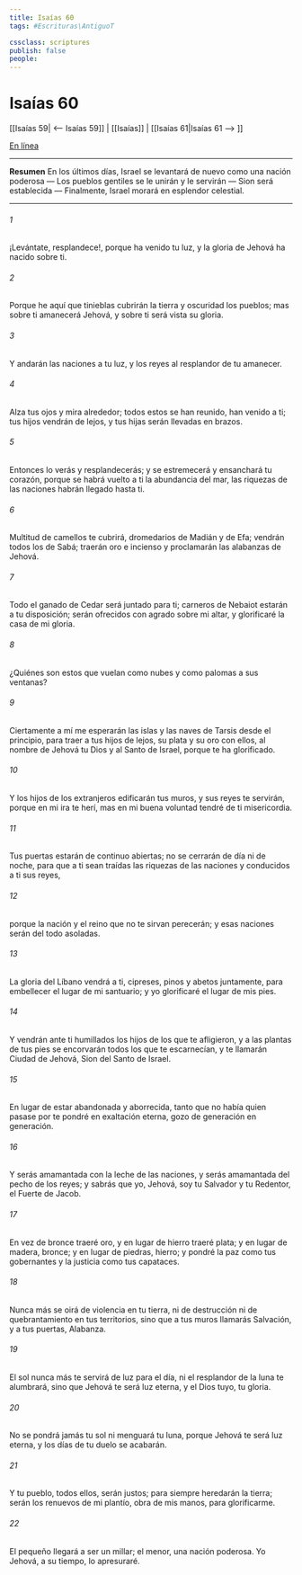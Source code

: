 ```yaml
---
title: Isaías 60
tags: #Escrituras\AntiguoT

cssclass: scriptures
publish: false
people:
---
```


# Isaías 60
[[Isaías 59| <-- Isaías 59]] | [[Isaías]] | [[Isaías 61|Isaías 61 --> ]]

[En línea](https://churchofjesuschrist.org/study/scriptures/ot/isa/60?lang=spa)

---
__Resumen__
En los últimos días, Israel se levantará de nuevo como una nación poderosa — Los pueblos gentiles se le unirán y le servirán — Sion será establecida — Finalmente, Israel morará en esplendor celestial.

---
###### 1 
¡Levántate, resplandece!, porque ha venido tu luz, y la gloria de Jehová ha nacido sobre ti.

###### 2 
Porque he aquí que tinieblas cubrirán la tierra y oscuridad los pueblos; mas sobre ti amanecerá Jehová, y sobre ti será vista su gloria.

###### 3 
Y andarán las naciones a tu luz, y los reyes al resplandor de tu amanecer.

###### 4 
Alza tus ojos y mira alrededor; todos estos se han reunido, han venido a ti; tus hijos vendrán de lejos, y tus hijas serán llevadas en brazos.

###### 5 
Entonces lo verás y resplandecerás; y se estremecerá y ensanchará tu corazón, porque se habrá vuelto a ti la abundancia del mar,  las riquezas de las naciones habrán llegado hasta ti.

###### 6 
Multitud de camellos te cubrirá, dromedarios de Madián y de Efa; vendrán todos los de Sabá; traerán oro e incienso y proclamarán las alabanzas de Jehová.

###### 7 
Todo el ganado de Cedar será juntado para ti; carneros de Nebaiot estarán a tu disposición; serán ofrecidos con agrado sobre mi altar, y glorificaré la casa de mi gloria.

###### 8 
¿Quiénes son estos que vuelan como nubes y como palomas a sus ventanas?

###### 9 
Ciertamente a mí me esperarán las islas y las naves de Tarsis desde el principio, para traer a tus hijos de lejos, su plata y su oro con ellos, al nombre de Jehová tu Dios y al Santo de Israel, porque te ha glorificado.

###### 10 
Y los hijos de los extranjeros edificarán tus muros, y sus reyes te servirán, porque en mi ira te herí, mas en mi buena voluntad tendré de ti misericordia.

###### 11 
Tus puertas estarán de continuo abiertas; no se cerrarán de día ni de noche, para que a ti sean traídas las riquezas de las naciones y conducidos a ti sus reyes,

###### 12 
porque la nación y el reino que no te sirvan perecerán; y esas naciones serán del todo asoladas.

###### 13 
La gloria del Líbano vendrá a ti, cipreses, pinos y abetos juntamente, para embellecer el lugar de mi santuario; y yo glorificaré el lugar de mis pies.

###### 14 
Y vendrán ante ti humillados los hijos de los que te afligieron, y a las plantas de tus pies se encorvarán todos los que te escarnecían, y te llamarán Ciudad de Jehová, Sion del Santo de Israel.

###### 15 
En lugar de estar abandonada y aborrecida, tanto que no había quien pasase por  te pondré en exaltación eterna, gozo de generación en generación.

###### 16 
Y serás amamantada con la leche de las naciones, y serás amamantada del pecho de los reyes; y sabrás que yo, Jehová, soy tu Salvador y tu Redentor, el Fuerte de Jacob.

###### 17 
En vez de bronce traeré oro, y en lugar de hierro traeré plata; y en lugar de madera, bronce; y en lugar de piedras, hierro; y pondré la paz como tus gobernantes y la justicia como tus capataces.

###### 18 
Nunca más se oirá de violencia en tu tierra, ni de destrucción ni de quebrantamiento en tus territorios, sino que a tus muros llamarás Salvación, y a tus puertas, Alabanza.

###### 19 
El sol nunca más te servirá de luz para el día, ni el resplandor de la luna te alumbrará, sino que Jehová te será luz eterna, y el Dios tuyo, tu gloria.

###### 20 
No se pondrá jamás tu sol ni menguará tu luna, porque Jehová te será luz eterna, y los días de tu duelo se acabarán.

###### 21 
Y tu pueblo, todos ellos, serán justos; para siempre heredarán la tierra; serán los renuevos de mi plantío, obra de mis manos, para glorificarme.

###### 22 
El pequeño llegará a ser un millar; el menor, una nación poderosa. Yo Jehová, a su tiempo, lo apresuraré.

